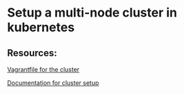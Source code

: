 # Setup a multi-node cluster in kubernetes

## Resources:
[ Vagrantfile for the cluster ](https://github.com/kodekloudhub/certified-kubernetes-administrator-course)

[ Documentation for cluster setup ](https://kubernetes.io/docs/setup/production-environment/tools/kubeadm/install-kubeadm/)